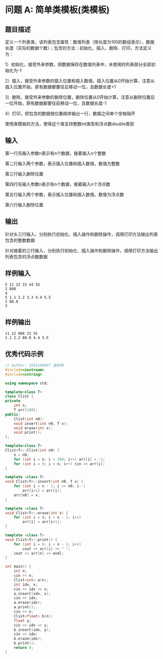 # 问题 A: 简单类模板(类模板)

## 题目描述

定义一个列表类，该列表包含属性：数值列表（用长度为100的数组表示），数据长度（实际的数据个数）；包含的方法：初始化、插入、删除、打印，方法定义为：

1）初始化，接受外来参数，把数据保存在数值列表中，未使用的列表部分全部初始化为-1

2）插入，接受外来参数的插入位置和插入数值，插入位置从0开始计算，注意从插入位置开始，原有数据都要往后移动一位，且数据长度+1

3）删除，接受外来参数的删除位置，删除位置从0开始计算，注意从删除位置后一位开始，原有数据都要往前移动一位，且数据长度-1

4）打印，把包含的数据按位置顺序输出一行，数据之间单个空格隔开

使用类模板的方法，使得这个类支持整数int类型和浮点数double类型

## 输入

第一行先输入参数n表示有n个数据，接着输入n个整数

第二行输入两个参数，表示插入位置和插入数值，数值为整数

第三行输入删除位置

第四行先输入参数n表示有n个数据，接着输入n个浮点数

第五行输入两个参数，表示插入位置和插入数值，数值为浮点数

第六行输入删除位置

## 输出

针对头三行输入，分别执行初始化、插入操作和删除操作，调用打印方法输出列表包含的整数数据

针对接着的三行输入，分别执行初始化、插入操作和删除操作，调用打印方法输出列表包含的浮点数数据

## 样例输入
```
5 11 22 33 44 55
2 888
4
5 1.1 2.2 3.3 4.4 5.5
2 88.8
3
```

## 样例输出
```
11 22 888 33 55
1.1 2.2 88.8 4.4 5.5
```

## 优秀代码示例
```C++
// Author: 2016190037 温标林
#include<iostream>
#include<cstring>

using namespace std;

template<class T>
class Clist {
private
    int n;
    T arr[100];
public:
    Clist(int n0);
    void insert(int n0, T x);
    void erase(int x);
    void print();
};

template<class T>
Clist<T>::Clist(int n0) {
    n = n0;
    for (int i = n; i < 100; i++) arr[i] = -1;
    for (int i = 0; i < n; i++) cin >> arr[i];
}

template <class T>
void Clist<T>::insert(int n0, T x) {
    for (int i = n - 1; i >= n0; i--)
        arr[i+1] = arr[i];
    arr[n0] = x;
}

template <class T>
void Clist<T>::erase(int x) {
    for (int i = x; i < n - 1; i++)
        arr[i] = arr[i+1];
}

template <class T>
void Clist<T>::print() {
    for (int i = 0; i < n - 1; i++)
        cout << arr[i] << " ";
    cout << arr[n] << endl;
}

int main() {
    int n;
    cin >> n;
    Clist<int> a(n);
    int idx, x;
    cin >> idx >> x;
    a.insert(idx, x);
    cin >> idx;
    a.erase(idx);
    a.print();
    cin >> n;
    Clist<float> b(n);
    float y;
    cin >> idx >> y;
    b.insert(idx, y);
    cin >> idx;
    b.erase(idx);
    b.print();
    return 0;
}
```